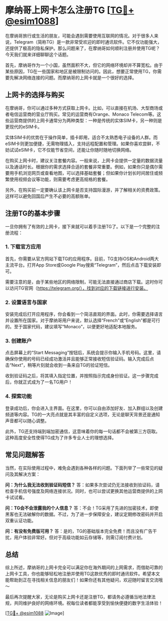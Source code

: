 # 摩纳哥上网卡怎么注册TG [[TG💪+ @esim1088](https://t.me/s/esim1088)]

在摩纳哥旅行或生活的朋友，可能会遇到需要使用互联网的情况。对于很多人来说，Telegram（简称TG）是一款非常受欢迎的即时通讯软件。它不仅功能强大，还提供了极高的隐私保护。那么问题来了，在摩纳哥如何顺利注册并使用TG呢？今天我们就来详细聊聊这个话题。

首先，摩纳哥作为一个小国，虽然面积不大，但它的网络环境却并不算宽松。由于某些原因，TG在一些国家和地区是被限制访问的。因此，想要正常使用TG，你需要先解决网络连接的问题。而摩纳哥的上网卡就是一个很好的选择。

## 上网卡的选择与购买

在摩纳哥，你可以通过多种方式获取上网卡。比如，可以直接在机场、大型商场或者电信运营商的营业厅购买。常见的运营商有Orange、Monaco Telecom等。这些运营商提供的上网卡通常分为两种类型：一种是传统的实体SIM卡，另一种则是更现代的eSIM卡。

实体SIM卡的优势在于操作简单，插卡即用，适合不太熟悉电子设备的人群。而eSIM卡则更加便捷，无需物理插入，支持远程配置和管理。如果你喜欢尝鲜，不妨试试eSIM卡，它不仅能节省空间，还能让你随时随地切换网络。

在购买上网卡时，建议关注套餐内容。一般来说，上网卡会提供一定量的数据流量以及通话时长。根据你的需求选择合适的套餐非常重要。例如，如果你只是偶尔需要用手机浏览网页或查看地图，可以选择基础套餐；但如果你计划长时间居住或频繁使用视频会议等功能，则需要考虑更高规格的套餐。

另外，在购买前一定要确认该上网卡是否支持国际漫游，并了解相关的资费政策。这样可以避免回国后产生不必要的高额账单。

## 注册TG的基本步骤

一旦你拥有了有效的上网卡，接下来就可以着手注册TG了。以下是一个完整的注册流程：

### 1. 下载官方应用
首先，你需要从官方网站下载TG的应用程序。目前，TG支持iOS和Android两大主流平台。打开App Store或Google Play搜索“Telegram”，然后点击下载安装即可。

需要注意的是，由于某些地区的网络限制，可能无法直接通过商店下载。这时你可以访问TG官网（https://telegram.org/），找到对应的下载链接进行安装。

### 2. 设置语言与国家
安装完成后打开应用程序，你会看到一个简洁直观的界面。此时，你需要选择语言并设置所在国家。对于摩纳哥用户来说，默认选择“French”或“English”都是可行的。至于国家代码，建议填写“Monaco”，以便更好地适配本地服务。

### 3. 创建账户
点击屏幕上的“Start Messaging”按钮后，系统会提示你输入手机号码。这里，请确保你使用的号码已经成功激活并且能够正常接收短信验证码。输入完成后点击“Next”，稍等片刻就会收到一条来自TG的验证短信。

收到验证码之后，将其填入指定位置，并按照指示完成身份验证。这一步骤完成后，你就正式成为了一名TG用户！

### 4. 探索功能
登录成功后，你会进入主界面。在这里，你可以自由添加好友、加入群组以及创建频道等内容。TG的一大亮点就是其丰富的自定义选项，无论是聊天背景还是通知声音都可以随心调整。

此外，TG还支持端到端加密通信，这意味着你的每一句话都不会被第三方窃取。这种高度安全性使得TG成为了许多专业人士的理想选择。

## 常见问题解答

当然，在实际使用过程中，难免会遇到各种各样的问题。下面列举了一些常见的疑问及其解决方案：

**问：为什么我无法收到验证码短信？**
答：如果多次尝试仍无法接收到验证码，请检查手机信号强度及网络连接状况。同时，也可以尝试更换其他运营商提供的上网卡试试看。

**问：TG会不会泄露我的个人信息？**
答：不会！TG采用了先进的加密技术，即使黑客也无法破解你的数据。不过，为了进一步保障安全，建议定期修改密码并开启双重认证功能。

**问：有没有免费版可用？**
答：是的，TG的基础版本完全免费！而且没有广告干扰，用户体验非常好。但对于高级功能如云存储等，则需订阅付费计划。

## 总结

综上所述，摩纳哥的上网卡完全可以满足你在海外期间的上网需求，而借助可靠的上网卡工具，你也能够轻松地注册并使用TG这款优秀的即时通讯软件。希望本文能帮助到正在寻找相关信息的朋友们！如果你还有其他疑问，欢迎随时留言交流哦～

最后再次提醒大家，无论是购买上网卡还是注册TG，都请务必遵循当地法律法规，共同维护良好的网络环境。祝每位读者都能享受到愉快便捷的数字生活体验！

[[TG💪+ @esim1088](https://t.me/s/esim1088) ![Image](https://i.postimg.cc/4NQfJmqS/Snipaste-2025-05-13-00-14-12.png)]